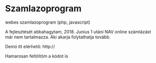 # Szamlazoprogram
webes szamlazoprogram (php, javascript)

A fejlesztését abbahagytam, 2018. Junius 1 utáni NAV online számlázást már nem tartalmazza. Aki akarja folytathatja tovább.

Demó itt elérhető:
http://

Hamarosan feltöltöm a kódot is
